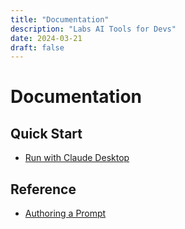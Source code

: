 ```yaml
---
title: "Documentation"
description: "Labs AI Tools for Devs"
date: 2024-03-21
draft: false
---
```


# Documentation

## Quick Start

- [Run with Claude Desktop](pages/claude-desktop)

## Reference

- [Authoring a Prompt](pages/authoring-prompts)
